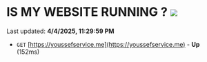 # IS MY WEBSITE RUNNING ? [![](https://img.shields.io/static/v1?label=Sponsor&message=%E2%9D%A4&logo=GitHub&color=%23fe8e86)](https://github.com/sponsors/Youssef-Lehmam)

Last updated: **4/4/2025, 11:29:59 PM**

- `GET` [https://youssefservice.me](https://youssefservice.me) - **Up** (152ms)
